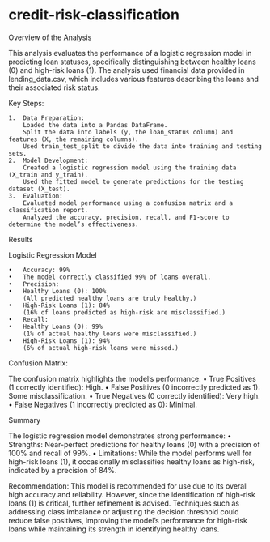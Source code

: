 # credit-risk-classification

Overview of the Analysis

This analysis evaluates the performance of a logistic regression model in predicting loan statuses, specifically distinguishing between healthy loans (0) and high-risk loans (1). The analysis used financial data provided in lending_data.csv, which includes various features describing the loans and their associated risk status.

Key Steps:

	1.	Data Preparation:
		Loaded the data into a Pandas DataFrame.
		Split the data into labels (y, the loan_status column) and features (X, the remaining columns).
		Used train_test_split to divide the data into training and testing sets.
	2.	Model Development:
		Created a logistic regression model using the training data (X_train and y_train).
		Used the fitted model to generate predictions for the testing dataset (X_test).
	3.	Evaluation:
		Evaluated model performance using a confusion matrix and a classification report.
		Analyzed the accuracy, precision, recall, and F1-score to determine the model’s effectiveness.

Results

Logistic Regression Model

	•	Accuracy: 99%
	•	The model correctly classified 99% of loans overall.
	•	Precision:
	•	Healthy Loans (0): 100%		
		(All predicted healthy loans are truly healthy.)
	•	High-Risk Loans (1): 84%
		(16% of loans predicted as high-risk are misclassified.)
	•	Recall:
	•	Healthy Loans (0): 99%
		(1% of actual healthy loans were misclassified.)
	•	High-Risk Loans (1): 94%
		(6% of actual high-risk loans were missed.)

Confusion Matrix:

The confusion matrix highlights the model’s performance:
	•	True Positives (1 correctly identified): High.
	•	False Positives (0 incorrectly predicted as 1): Some misclassification.
	•	True Negatives (0 correctly identified): Very high.
	•	False Negatives (1 incorrectly predicted as 0): Minimal.

Summary

The logistic regression model demonstrates strong performance:
	•	Strengths: Near-perfect predictions for healthy loans (0) with a precision of 100% and recall of 99%.
	•	Limitations: While the model performs well for high-risk loans (1), it occasionally misclassifies healthy loans as high-risk, indicated by a precision of 84%.

Recommendation:
This model is recommended for use due to its overall high accuracy and reliability. However, since the identification of high-risk loans (1) is critical, further refinement is advised. Techniques such as addressing class imbalance or adjusting the decision threshold could reduce false positives, improving the model’s performance for high-risk loans while maintaining its strength in identifying healthy loans.
